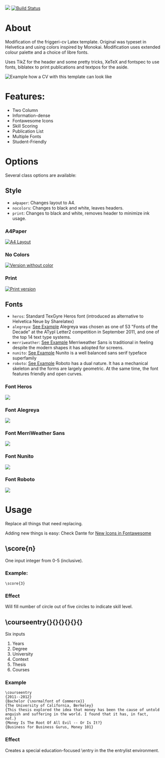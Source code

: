 [![](https://img.shields.io/badge/PDF-latest-orange.svg?style=flat)](https://github.com/JesperDramsch/friggeri-cv-boosted/tree/master-pdf) [![Build Status](https://travis-ci.org/JesperDramsch/friggeri-cv-boosted.svg?branch=master)](https://travis-ci.org/JesperDramsch/friggeri-cv-boosted)
# About
Modification of the friggeri-cv Latex template. Original was typeset in Helvetica and using colors inspired by Monokai. Modification uses extended colour palette and a choice of libre fonts.

Uses TikZ for the header and some pretty tricks, XeTeX and fontspec to use fonts, biblatex to print publications and textpos for the aside.

![Example how a CV with this template can look like](https://raw.githubusercontent.com/JesperDramsch/friggeri-cv-boosted/master-pdf/png/cv-heros.png)

# Features:

* Two Column
* Information-dense
* Fontawesome Icons
* Skill Scoring
* Publication List
* Multiple Fonts
* Student-Friendly

# Options
Several class options are available:

## Style
* `a4paper`: Changes layout to A4.
* `nocolors`: Changes to black and white, leaves headers.
* `print`: Changes to black and white, removes header to minimize ink usage.

### A4Paper
[![A4 Layout](https://raw.githubusercontent.com/JesperDramsch/friggeri-cv-boosted/master-pdf/png/cv-a4paper.png)](https://github.com/JesperDramsch/friggeri-cv-boosted/blob/master-pdf/cv-a4paper.pdf)

### No Colors
[![Version without color](https://raw.githubusercontent.com/JesperDramsch/friggeri-cv-boosted/master-pdf/png/cv-nocolors.png)](https://github.com/JesperDramsch/friggeri-cv-boosted/blob/master-pdf/cv-novolors.pdf)

### Print
[![Print version](https://raw.githubusercontent.com/JesperDramsch/friggeri-cv-boosted/master-pdf/png/cv-print.png)](https://github.com/JesperDramsch/friggeri-cv-boosted/blob/master-pdf/cv-print.pdf)

## Fonts
* `heros`: Standard TexGyre Heros font (introduced as alternative to Helvetica Neue by Sharelatex)
* `alegreya`: [See Example](https://fonts.google.com/specimen/Alegreya+Sans) Alegreya was chosen as one of 53 "Fonts of the Decade" at the ATypI Letter2 competition in September 2011, and one of the top 14 text type systems.
* `merriweather`: [See Example](https://fonts.google.com/specimen/Merriweather+Sans) Merriweather Sans is traditional in feeling despite the modern shapes it has adopted for screens.
* `nunito`: [See Example](https://fonts.google.com/specimen/Nunito) Nunito is a well balanced sans serif typeface superfamily
* `roboto`: [See Example](https://fonts.google.com/specimen/Roboto) Roboto has a dual nature. It has a mechanical skeleton and the forms are largely geometric. At the same time, the font features friendly and open curves. 

### Font Heros
[![](https://raw.githubusercontent.com/JesperDramsch/friggeri-cv-boosted/master-pdf/png/cv-heros.png)](https://github.com/JesperDramsch/friggeri-cv-boosted/blob/master-pdf/cv-heros.pdf)

### Font Alegreya
[![](https://raw.githubusercontent.com/JesperDramsch/friggeri-cv-boosted/master-pdf/png/cv-alegreya.png)](https://github.com/JesperDramsch/friggeri-cv-boosted/blob/master-pdf/cv-alegreya.pdf)

### Font MerriWeather Sans
[![](https://raw.githubusercontent.com/JesperDramsch/friggeri-cv-boosted/master-pdf/png/cv-merriweather.png)](https://github.com/JesperDramsch/friggeri-cv-boosted/blob/master-pdf/cv-merriweather.pdf)

### Font Nunito
[![](https://raw.githubusercontent.com/JesperDramsch/friggeri-cv-boosted/master-pdf/png/cv-nunito.png)](https://github.com/JesperDramsch/friggeri-cv-boosted/blob/master-pdf/cv-nunito.pdf)

### Font Roboto
[![](https://raw.githubusercontent.com/JesperDramsch/friggeri-cv-boosted/master-pdf/png/cv-roboto.png)](https://github.com/JesperDramsch/friggeri-cv-boosted/blob/master-pdf/cv-roboto.pdf)


# Usage
Replace all things that need replacing.

Adding new things is easy:
Check Dante for [New Icons in Fontawesome](ftp://ftp.dante.de/tex-archive/fonts/fontawesome/doc/fontawesome.pdf)

## \score{n}
One input integer from 0-5 (inclusive).
### Example:
```
\score{3}
```

### Effect
Will fill number of circle out of five circles to indicate skill level.

## \courseentry{}{}{}{}{}{}
Six inputs

1. Years
1. Degree
1. University
1. Context
1. Thesis
1. Courses

### Example
```
\courseentry
{2011--2012}
{Bachelor {\normalfont of Commerce}}
{The University of California, Berkeley}
{This thesis explored the idea that money has been the cause of untold anguish and suffering in the world. I found that it has, in fact, not.}
{Money Is The Root Of All Evil -- Or Is It?}
{Business for Business Gurus, Money 101}
```

### Effect
Creates a special education-focused \entry in the the entrylist environment.
